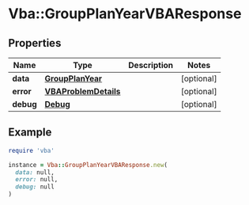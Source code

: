 # Vba::GroupPlanYearVBAResponse

## Properties

| Name | Type | Description | Notes |
| ---- | ---- | ----------- | ----- |
| **data** | [**GroupPlanYear**](GroupPlanYear.md) |  | [optional] |
| **error** | [**VBAProblemDetails**](VBAProblemDetails.md) |  | [optional] |
| **debug** | [**Debug**](Debug.md) |  | [optional] |

## Example

```ruby
require 'vba'

instance = Vba::GroupPlanYearVBAResponse.new(
  data: null,
  error: null,
  debug: null
)
```

